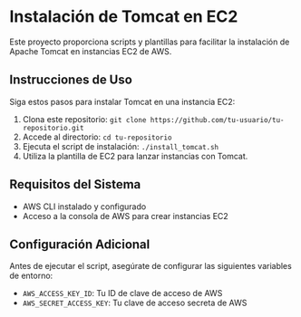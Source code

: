 # Instalación de Tomcat en EC2

Este proyecto proporciona scripts y plantillas para facilitar la instalación de Apache Tomcat en instancias EC2 de AWS.

## Instrucciones de Uso

Siga estos pasos para instalar Tomcat en una instancia EC2:

1. Clona este repositorio: `git clone https://github.com/tu-usuario/tu-repositorio.git`
2. Accede al directorio: `cd tu-repositorio`
3. Ejecuta el script de instalación: `./install_tomcat.sh`
4. Utiliza la plantilla de EC2 para lanzar instancias con Tomcat.

## Requisitos del Sistema

- AWS CLI instalado y configurado
- Acceso a la consola de AWS para crear instancias EC2

## Configuración Adicional

Antes de ejecutar el script, asegúrate de configurar las siguientes variables de entorno:

- `AWS_ACCESS_KEY_ID`: Tu ID de clave de acceso de AWS
- `AWS_SECRET_ACCESS_KEY`: Tu clave de acceso secreta de AWS
